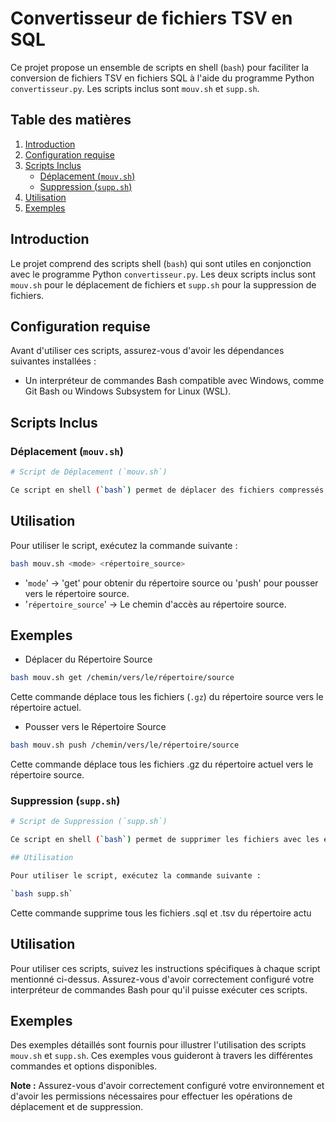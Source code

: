 # Convertisseur de fichiers TSV en SQL

Ce projet propose un ensemble de scripts en shell (`bash`) pour faciliter la conversion de fichiers TSV en fichiers SQL à l'aide du programme Python `convertisseur.py`. Les scripts inclus sont `mouv.sh` et `supp.sh`.

## Table des matières

1. [Introduction](#introduction)
2. [Configuration requise](#configuration-requise)
3. [Scripts Inclus](#scripts-inclus)
    - [Déplacement (`mouv.sh`)](#déplacement-mouvsh)
    - [Suppression (`supp.sh`)](#suppression-suppsh)
4. [Utilisation](#utilisation)
5. [Exemples](#exemples)

## Introduction

Le projet comprend des scripts shell (`bash`) qui sont utiles en conjonction avec le programme Python `convertisseur.py`. Les deux scripts inclus sont `mouv.sh` pour le déplacement de fichiers et `supp.sh` pour la suppression de fichiers.

## Configuration requise

Avant d'utiliser ces scripts, assurez-vous d'avoir les dépendances suivantes installées :
- Un interpréteur de commandes Bash compatible avec Windows, comme Git Bash ou Windows Subsystem for Linux (WSL).

## Scripts Inclus

### Déplacement (`mouv.sh`)

```bash
# Script de Déplacement (`mouv.sh`)

Ce script en shell (`bash`) permet de déplacer des fichiers compressés (`.gz`) entre un répertoire source et le répertoire actuel (ou vice versa) en fonction de la direction spécifiée.
```

## Utilisation

Pour utiliser le script, exécutez la commande suivante :

```bash
bash mouv.sh <mode> <répertoire_source>
```
- '`mode`' -> 'get' pour obtenir du répertoire source ou 'push' pour pousser vers le répertoire source.
- '`répertoire_source`' -> Le chemin d'accès au répertoire source.


## Exemples

- Déplacer du Répertoire Source

```bash
bash mouv.sh get /chemin/vers/le/répertoire/source
```

Cette commande déplace tous les fichiers (`.gz`) du répertoire source vers le répertoire actuel.

- Pousser vers le Répertoire Source

```bash
bash mouv.sh push /chemin/vers/le/répertoire/source
```
Cette commande déplace tous les fichiers .gz du répertoire actuel vers le répertoire source.



### Suppression (`supp.sh`)

```bash
# Script de Suppression (`supp.sh`)

Ce script en shell (`bash`) permet de supprimer les fichiers avec les extensions `.sql` et `.tsv` dans le répertoire actuel. Il enregistre également les fichiers supprimés et la date dans un fichier journal `log.log`.

## Utilisation

Pour utiliser le script, exécutez la commande suivante :

`bash supp.sh`
```
Cette commande supprime tous les fichiers .sql et .tsv du répertoire actu


## Utilisation

Pour utiliser ces scripts, suivez les instructions spécifiques à chaque script mentionné ci-dessus. Assurez-vous d'avoir correctement configuré votre interpréteur de commandes Bash pour qu'il puisse exécuter ces scripts.

## Exemples

Des exemples détaillés sont fournis pour illustrer l'utilisation des scripts `mouv.sh` et `supp.sh`. Ces exemples vous guideront à travers les différentes commandes et options disponibles.

**Note :** Assurez-vous d'avoir correctement configuré votre environnement et d'avoir les permissions nécessaires pour effectuer les opérations de déplacement et de suppression.



